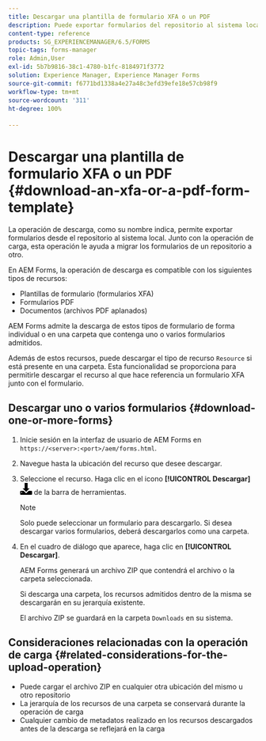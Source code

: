 ```yaml
---
title: Descargar una plantilla de formulario XFA o un PDF
description: Puede exportar formularios del repositorio al sistema local y migrar los formularios descargados al nuevo repositorio.
content-type: reference
products: SG_EXPERIENCEMANAGER/6.5/FORMS
topic-tags: forms-manager
role: Admin,User
exl-id: 5b7b9816-38c1-4780-b1fc-8184971f3772
solution: Experience Manager, Experience Manager Forms
source-git-commit: f6771bd1338a4e27a48c3efd39efe18e57cb98f9
workflow-type: tm+mt
source-wordcount: '311'
ht-degree: 100%

---
```


# Descargar una plantilla de formulario XFA o un PDF {#download-an-xfa-or-a-pdf-form-template}

La operación de descarga, como su nombre indica, permite exportar formularios desde el repositorio al sistema local. Junto con la operación de carga, esta operación le ayuda a migrar los formularios de un repositorio a otro.

En AEM Forms, la operación de descarga es compatible con los siguientes tipos de recursos:

* Plantillas de formulario (formularios XFA)
* Formularios PDF
* Documentos (archivos PDF aplanados)

AEM Forms admite la descarga de estos tipos de formulario de forma individual o en una carpeta que contenga uno o varios formularios admitidos.

Además de estos recursos, puede descargar el tipo de recurso `Resource` si está presente en una carpeta. Esta funcionalidad se proporciona para permitirle descargar el recurso al que hace referencia un formulario XFA junto con el formulario.

## Descargar uno o varios formularios {#download-one-or-more-forms}

1. Inicie sesión en la interfaz de usuario de AEM Forms en `https://<server>:<port>/aem/forms.html`.

1. Navegue hasta la ubicación del recurso que desee descargar.

1. Seleccione el recurso. Haga clic en el icono **[!UICONTROL Descargar]** ![aem6forms_download](assets/aem6forms_download.png) de la barra de herramientas.

   >[!NOTE]
   >
   >Solo puede seleccionar un formulario para descargarlo. Si desea descargar varios formularios, deberá descargarlos como una carpeta.

1. En el cuadro de diálogo que aparece, haga clic en **[!UICONTROL Descargar]**.

   AEM Forms generará un archivo ZIP que contendrá el archivo o la carpeta seleccionada.

   Si descarga una carpeta, los recursos admitidos dentro de la misma se descargarán en su jerarquía existente.

   El archivo ZIP se guardará en la carpeta `Downloads` en su sistema.

## Consideraciones relacionadas con la operación de carga {#related-considerations-for-the-upload-operation}

* Puede cargar el archivo ZIP en cualquier otra ubicación del mismo u otro repositorio
* La jerarquía de los recursos de una carpeta se conservará durante la operación de carga
* Cualquier cambio de metadatos realizado en los recursos descargados antes de la descarga se reflejará en la carga
